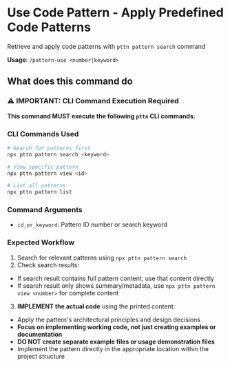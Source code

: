 # Use Code Pattern - Apply Predefined Code Patterns

Retrieve and apply code patterns with `pttn pattern search` command

**Usage**: `/pattern-use <number|keyword>`

## What does this command do

### ⚠️ IMPORTANT: CLI Command Execution Required

**This command MUST execute the following `pttn` CLI commands.**

### CLI Commands Used

```bash
# Search for patterns first
npx pttn pattern search <keyword>

# View specific pattern
npx pttn pattern view <id>

# List all patterns
npx pttn pattern list
```

### Command Arguments
- `id_or_keyword`: Pattern ID number or search keyword

### Expected Workflow
1. Search for relevant patterns using `npx pttn pattern search`
2. Check search results:
  - If search result contains full pattern content, use that content directly
  - If search result only shows summary/metadata, use `npx pttn pattern view <number>` for complete content
3. **IMPLEMENT the actual code** using the printed content:
  - Apply the pattern's architectural principles and design decisions
  - **Focus on implementing working code, not just creating examples or documentation**
  - **DO NOT create separate example files or usage demonstration files**
  - Implement the pattern directly in the appropriate location within the project structure

